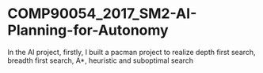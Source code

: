 # COMP90054_2017_SM2-AI-Planning-for-Autonomy

In the AI project, firstly, I built a pacman project to realize depth first search, breadth first search, A*, heuristic and suboptimal search
